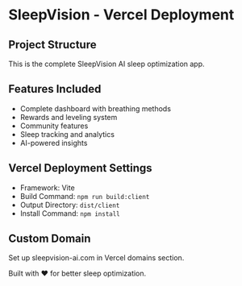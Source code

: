 # SleepVision - Vercel Deployment

## Project Structure

This is the complete SleepVision AI sleep optimization app.

## Features Included

- Complete dashboard with breathing methods
- Rewards and leveling system
- Community features
- Sleep tracking and analytics
- AI-powered insights

## Vercel Deployment Settings

- Framework: Vite
- Build Command: `npm run build:client`
- Output Directory: `dist/client`
- Install Command: `npm install`

## Custom Domain

Set up sleepvision-ai.com in Vercel domains section.

Built with ❤️ for better sleep optimization.
